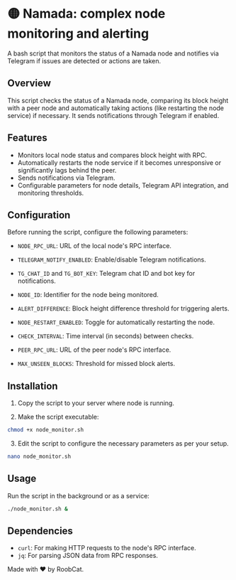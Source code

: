 # 🟡 Namada: complex node monitoring and alerting

A bash script that monitors the status of a Namada node and notifies via Telegram if issues are detected or actions are taken.

## Overview

This script checks the status of a Namada node, comparing its block height with a peer node and automatically taking actions (like restarting the node service) if necessary. It sends notifications through Telegram if enabled.

## Features

- Monitors local node status and compares block height with RPC.
- Automatically restarts the node service if it becomes unresponsive or significantly lags behind the peer.
- Sends notifications via Telegram.
- Configurable parameters for node details, Telegram API integration, and monitoring thresholds.

## Configuration

Before running the script, configure the following parameters:

- `NODE_RPC_URL`: URL of the local node's RPC interface.

- `TELEGRAM_NOTIFY_ENABLED`: Enable/disable Telegram notifications.

- `TG_CHAT_ID` and `TG_BOT_KEY`: Telegram chat ID and bot key for notifications.

- `NODE_ID`: Identifier for the node being monitored.

- `ALERT_DIFFERENCE`: Block height difference threshold for triggering alerts.

- `NODE_RESTART_ENABLED`: Toggle for automatically restarting the node.

- `CHECK_INTERVAL`: Time interval (in seconds) between checks.

- `PEER_RPC_URL`: URL of the peer node's RPC interface.

- `MAX_UNSEEN_BLOCKS`: Threshold for missed block alerts.

## Installation

1. Copy the script to your server where node is running.

2. Make the script executable:

```bash
chmod +x node_monitor.sh
```

3. Edit the script to configure the necessary parameters as per your setup.

```bash
nano node_monitor.sh
```

## Usage

Run the script in the background or as a service:

```bash
./node_monitor.sh &
```

## Dependencies

- `curl`: For making HTTP requests to the node's RPC interface.
- `jq`: For parsing JSON data from RPC responses.

Made with ❤️ by RoobCat.
